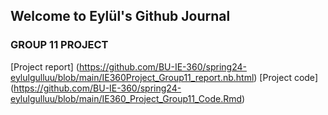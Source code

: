 ## Welcome to Eylül's Github Journal

### GROUP 11 PROJECT

[Project report] (https://github.com/BU-IE-360/spring24-eylulgulluu/blob/main/IE360Project_Group11_report.nb.html)
[Project code] (https://github.com/BU-IE-360/spring24-eylulgulluu/blob/main/IE360_Project_Group11_Code.Rmd)


